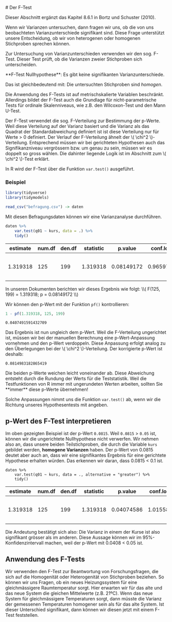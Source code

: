 # Der F-Test

<div class="alert alert-info" markdown=1>
Dieser Abschnitt ergänzt das Kapitel 8.6.1 in Bortz und Schuster (2010). 
</div>

Wenn wir Varianzen untersuchen, dann fragen wir uns, ob die von uns beobachteten Varianzunterschiede signifikant sind. Diese Frage unterstützt unsere Entscheidung, ob wir von  heterogenen oder homogenen Stichproben sprechen können.

Zur Untersuchung von Varianzunterschieden verwenden wir den sog. F-Test. Dieser Test prüft, ob die Varianzen zweier Stichproben sich unterscheiden.

<div class="alert alert-primary" markdown=1>
**F-Test Nullhypothese**: Es gibt keine signifikanten Varianzunterschiede. 

Das ist gleichbedeutend mit: Die untersuchten Stichproben sind *homogen*.
</div>

Die Anwendung des F-Tests ist auf metrischskalierte Variablen beschränkt. Allerdings bildet der F-Test auch die Grundlage für nicht-parametrische Tests für ordinale Skalenniveaus, wie z.B. den Wilcoxon-Test und den Mann U-Test. 

Der F-Test verwendet die sog. F-Verteilung zur Bestimmung der p-Werte. Weil diese Verteilung auf der Varianz basiert und die Varianz als das Quadrat der Standardabweichung definiert ist
 ist diese Verteilung nur für Werte > 0 definiert. Der Verlauf der F-Verteilung ähnelt der \\( \chi^2 \\)-Verteilung. Entsprechend müssen wir bei gerichteten Hypothesen auch das Signifikanzniveau vergrössern bzw. um genau zu sein, müssen wir es doppelt so gross wählen. Die dahinter liegende Logik ist im Abschnitt zum \\( \chi^2 \\)-Test erklärt. 

In R wird der F-Test über die Funktion `var.test()` ausgeführt. 

### Beispiel

```r
library(tidyverse)
library(tidymodels)

read_csv("befragung.csv") -> daten
```

Mit diesen Befragungsdaten können wir eine Varianzanalyse durchführen.

```r
daten %>% 
    var.test(q01 ~ kurs, data = .) %>% 
    tidy()
```

| estimate  | num.df | den.df  | statistic  | p.value  | conf.low | conf.high  | method  | alternative  | 
|---|---|---|---|---|---|---|---|---| 
| 1.319318 | 125 | 199 | 1.319318 | 0.08149172 | 0.9659746 | 1.823042 | F test to compare two variances | two.sided | 

<div class="alert alert-success" markdown=1>
In unseren Dokumenten berichten wir dieses Ergebnis wie folgt: \\( F(125, 199) = 1.319318; p = 0.08149172 \\)
</div>

Wir können den p-Wert mit der Funktion `pf()` kontrollieren: 

```r
1 - pf(1.319318, 125, 199)
```

```
0.0407491591432709
```

Das Ergebnis ist nun ungleich dem p-Wert. Weil die F-Verteilung ungerichtet ist, müssen wir bei der manuellen Berechnung eine p-Wert-Anpassung vornehmen und den p-Wert verdoppeln. Diese Anpassung erfolgt analog zu den Überlegungen bei der \\( \chi^2 \\)-Verteilung. Der korrigierte p-Wert ist deshalb:

```
0.0814983182865419
```

<div class="alert alert-warning" markdown=1>
Die beiden p-Werte weichen leicht voneinander ab. Diese Abweichung entsteht durch die Rundung der Werts für die Teststatistik. Weil die Testfunktionen von R immer mit ungerundeten Werten arbeiten, sollten Sie **immer** diese p-Werte übernehmen!
</div> 

Solche Anpassungen nimmt uns die Funktion `var.test()` ab, wenn wir die Richtung unseres Hypothesentests mit angeben. 

## p-Wert des F-Test interpretieren

Im oben gezeigten Beispiel ist der p-Wert `0.0815`. Weil `0.0815` > `0.05` ist, können wir die ungerichtete Nullhypothese nicht verwerfen. Wir nehmen also an, dass unsere beiden Teilstichproben, die durch die Variable `kurs` gebildet werden, **homogene Varianzen** haben. Der p-Wert von 0.0815 deutet aber auch an, dass wir eine signifikantes Ergebnis für eine gerichtete Hypothese erhalten würden. Das erkennen wir daran, dass 0.0815 < 0.1 ist. 

```
daten %>% 
    var.test(q01 ~ kurs, data = ., alternative = "greater") %>%
    tidy()
```

| estimate  | num.df | den.df  | statistic | p.value  | conf.low  | conf.high  | method  | alternative | 
|---|---|---|---|---|---|---|---|---| 
| 1.319318 | 125 | 199 | 1.319318 | 0.04074586 | 1.015588 | Inf | F test to compare two variances | greater |

Die Andeutung bestätigt sich also: Die Varianz in einem der Kurse ist also signifikant grösser als im anderen. Diese Aussage können wir im 95%-Konfidenzintervall machen, weil der p-Wert mit 0.0408 < 0.05 ist. 

## Anwendung des F-Tests

Wir verwenden den F-Test zur Beantwortung von Forschungsfragen, die sich auf die Homogenität oder Heterogenität von Stichproben beziehen. So können wir uns Fragen, ob ein neues Heizungssystem für eine gleichmässigere Raumtemperatur sorgt. Hier erwarten wir für das alte und das neue System die gleichen Mittelwerte (z.B. 21ºC). Wenn das neue System für gleichmässigere Temperaturen sorgt, dann müsste die Varianz der gemessenen Temperaturen homogener sein als für das alte System. Ist dieser Unterschied signifikant, dann können wir diesen jetzt mit einem F-Test feststellen. 

$$ $$
